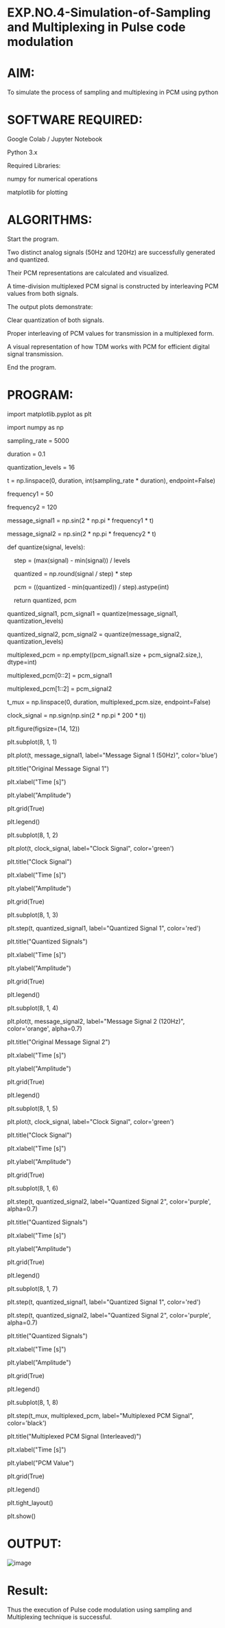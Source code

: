 # EXP.NO.4-Simulation-of-Sampling and Multiplexing in Pulse code modulation


# AIM:

To simulate the process of sampling and multiplexing in PCM using python

# SOFTWARE REQUIRED:

Google Colab / Jupyter Notebook

Python 3.x

Required Libraries:

numpy for numerical operations

matplotlib for plotting


# ALGORITHMS:

Start the program.

Two distinct analog signals (50Hz and 120Hz) are successfully generated and quantized.

Their PCM representations are calculated and visualized.

A time-division multiplexed PCM signal is constructed by interleaving PCM values from both signals.

The output plots demonstrate:

Clear quantization of both signals.

Proper interleaving of PCM values for transmission in a multiplexed form.

A visual representation of how TDM works with PCM for efficient digital signal transmission.

End the program.


# PROGRAM:

import matplotlib.pyplot as plt

import numpy as np

sampling_rate = 5000

duration = 0.1

quantization_levels = 16

t = np.linspace(0, duration, int(sampling_rate * duration), endpoint=False)

frequency1 = 50

frequency2 = 120

message_signal1 = np.sin(2 * np.pi * frequency1 * t)

message_signal2 = np.sin(2 * np.pi * frequency2 * t)

def quantize(signal, levels):

    step = (max(signal) - min(signal)) / levels
    
    quantized = np.round(signal / step) * step
    
    pcm = ((quantized - min(quantized)) / step).astype(int)
    
    return quantized, pcm

quantized_signal1, pcm_signal1 = quantize(message_signal1, quantization_levels)

quantized_signal2, pcm_signal2 = quantize(message_signal2, quantization_levels)

multiplexed_pcm = np.empty((pcm_signal1.size + pcm_signal2.size,), dtype=int)

multiplexed_pcm[0::2] = pcm_signal1

multiplexed_pcm[1::2] = pcm_signal2

t_mux = np.linspace(0, duration, multiplexed_pcm.size, endpoint=False)

clock_signal = np.sign(np.sin(2 * np.pi * 200 * t))

plt.figure(figsize=(14, 12))

plt.subplot(8, 1, 1)

plt.plot(t, message_signal1, label="Message Signal 1 (50Hz)", color='blue')

plt.title("Original Message Signal 1")

plt.xlabel("Time [s]")

plt.ylabel("Amplitude")

plt.grid(True)

plt.legend()

plt.subplot(8, 1, 2)

plt.plot(t, clock_signal, label="Clock Signal", color='green')

plt.title("Clock Signal")

plt.xlabel("Time [s]")

plt.ylabel("Amplitude")

plt.grid(True)

plt.subplot(8, 1, 3)

plt.step(t, quantized_signal1, label="Quantized Signal 1", color='red')

plt.title("Quantized Signals")

plt.xlabel("Time [s]")

plt.ylabel("Amplitude")

plt.grid(True)

plt.legend()

plt.subplot(8, 1, 4)

plt.plot(t, message_signal2, label="Message Signal 2 (120Hz)", color='orange', alpha=0.7)

plt.title("Original Message Signal 2")

plt.xlabel("Time [s]")

plt.ylabel("Amplitude")

plt.grid(True)

plt.legend()

plt.subplot(8, 1, 5)

plt.plot(t, clock_signal, label="Clock Signal", color='green')

plt.title("Clock Signal")

plt.xlabel("Time [s]")

plt.ylabel("Amplitude")

plt.grid(True)

plt.subplot(8, 1, 6)

plt.step(t, quantized_signal2, label="Quantized Signal 2", color='purple', alpha=0.7)

plt.title("Quantized Signals")

plt.xlabel("Time [s]")

plt.ylabel("Amplitude")

plt.grid(True)

plt.legend()

plt.subplot(8, 1, 7)

plt.step(t, quantized_signal1, label="Quantized Signal 1", color='red')

plt.step(t, quantized_signal2, label="Quantized Signal 2", color='purple', alpha=0.7)

plt.title("Quantized Signals")

plt.xlabel("Time [s]")

plt.ylabel("Amplitude")

plt.grid(True)

plt.legend()

plt.subplot(8, 1, 8)

plt.step(t_mux, multiplexed_pcm, label="Multiplexed PCM Signal", color='black')

plt.title("Multiplexed PCM Signal (Interleaved)")

plt.xlabel("Time [s]")

plt.ylabel("PCM Value")

plt.grid(True)

plt.legend()

plt.tight_layout()

plt.show()


# OUTPUT:
![image](https://github.com/user-attachments/assets/cacbd584-36cf-4db9-8532-3588f2c4d8f5)


# Result:

Thus the execution of Pulse code modulation using sampling and Multiplexing technique is successful.

